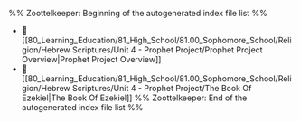 %% Zoottelkeeper: Beginning of the autogenerated index file list  %%
- 📄 [[80_Learning_Education/81_High_School/81.00_Sophomore_School/Religion/Hebrew Scriptures/Unit 4 - Prophet Project/Prophet Project Overview|Prophet Project Overview]]
- 📄 [[80_Learning_Education/81_High_School/81.00_Sophomore_School/Religion/Hebrew Scriptures/Unit 4 - Prophet Project/The Book Of Ezekiel|The Book Of Ezekiel]]
%% Zoottelkeeper: End of the autogenerated index file list  %%
